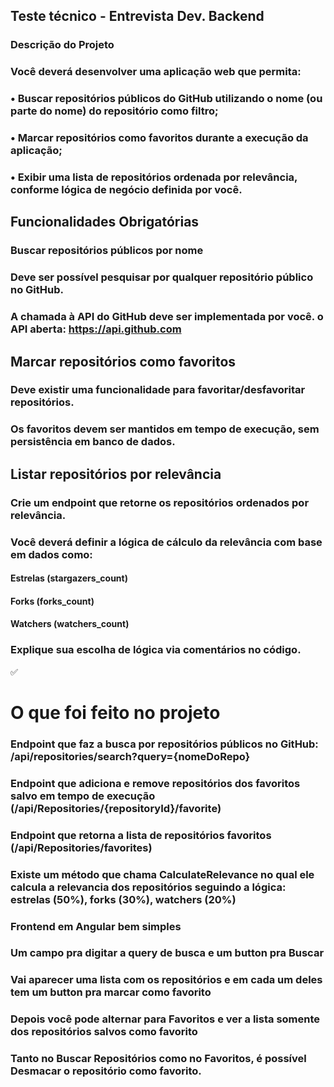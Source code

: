 ## Teste técnico - Entrevista Dev. Backend

### Descrição do Projeto
### Você deverá desenvolver uma aplicação web que permita:
### •	Buscar repositórios públicos do GitHub utilizando o nome (ou parte do nome) do repositório como filtro;
### •	Marcar repositórios como favoritos durante a execução da aplicação;
### •	Exibir uma lista de repositórios ordenada por relevância, conforme lógica de negócio definida por você.


## Funcionalidades Obrigatórias
### Buscar repositórios públicos por nome
### Deve ser possível pesquisar por qualquer repositório público no GitHub.
### A chamada à API do GitHub deve ser implementada por você. o	API aberta: https://api.github.com

## Marcar repositórios como favoritos
### Deve existir uma funcionalidade para favoritar/desfavoritar repositórios.
### Os favoritos devem ser mantidos em tempo de execução, sem persistência em banco de dados.
## Listar repositórios por relevância
### Crie um endpoint que retorne os repositórios ordenados por relevância.
### Você deverá definir a lógica de cálculo da relevância com base em dados como:
#### Estrelas (stargazers_count)
#### Forks (forks_count)
#### Watchers (watchers_count)
### Explique sua escolha de lógica via comentários no código.


✅ 
# O que foi feito no projeto

### Endpoint que faz a busca por repositórios públicos no GitHub: /api/repositories/search?query={nomeDoRepo}
### Endpoint que adiciona e remove repositórios dos favoritos salvo em tempo de execução (/api/Repositories/{repositoryId}/favorite)
### Endpoint que retorna a lista de repositórios favoritos (/api/Repositories/favorites)

### Existe um método que chama CalculateRelevance no qual ele calcula a relevancia dos repositórios seguindo a lógica: estrelas (50%), forks (30%), watchers (20%)

### Frontend em Angular bem simples
### Um campo pra digitar a query de busca e um button pra Buscar
### Vai aparecer uma lista com os repositórios e em cada um deles tem um button pra marcar como favorito
### Depois você pode alternar para Favoritos e ver a lista somente dos repositórios salvos como favorito
### Tanto no Buscar Repositórios como no Favoritos, é possível Desmacar o repositório como favorito.
